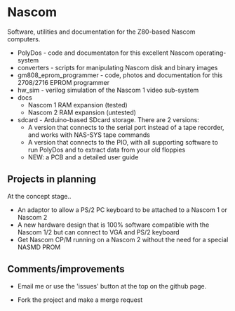 # Nascom

Software, utilities and documentation for the Z80-based Nascom computers.

* PolyDos - code and documentaton for this excellent Nascom operating-system
* converters - scripts for manipulating Nascom disk and binary images
* gm808_eprom_programmer - code, photos and documentation for this 2708/2716 EPROM programmer
* hw_sim - verilog simulation of the Nascom 1 video sub-system
* docs
  * Nascom 1 RAM expansion (tested)
  * Nascom 2 RAM expansion (untested)
* sdcard - Arduino-based SDcard storage. There are 2 versions:
  * A version that connects to the serial port instead of a tape recorder, and works with NAS-SYS tape commands
  * A version that connects to the PIO, with all supporting software to run PolyDos and to extract data from your old floppies
  * NEW: a PCB and a detailed user guide

## Projects in planning

At the concept stage..

* An adaptor to allow a PS/2 PC keyboard to be attached to a Nascom 1 or Nascom 2
* A new hardware design that is 100% software compatible with the Nascom 1/2 but can connect to VGA and PS/2 keyboard
* Get Nascom CP/M running on a Nascom 2 without the need for a special NASMD PROM

## Comments/improvements

* Email me or use the 'issues' button at the top on the github page.

* Fork the project and make a merge request

